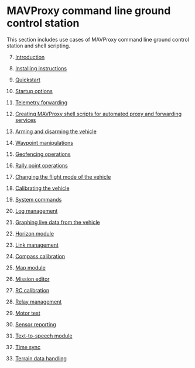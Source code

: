 # MAVProxy command line ground control station

This section includes use cases of MAVProxy command line ground control station and shell scripting.

7. [Introduction]()

8. [Installing instructions](installing-mavproxy.md)

9. [Quickstart]()

10. [Startup options]()

11. [Telemetry forwarding]()

12. [Creating MAVProxy shell scripts for automated proxy and forwarding services]()

13. [Arming and disarming the vehicle]()

14. [Waypoint manipulations]()

15. [Geofencing operations]()

16. [Rally point operations]()

17. [Changing the flight mode of the vehicle]()

18. [Calibrating the vehicle]()

19. [System commands]()

20. [Log management]()

21. [Graphing live data from the vehicle]()

22. [Horizon module]()

23. [Link management]()

24. [Compass calibration]()

25. [Map module]()

26. [Mission editor]()

27. [RC calibration]()

28. [Relay management]()

29. [Motor test]()

30. [Sensor reporting]()

31. [Text-to-speech module]()

32. [Time sync]()

33. [Terrain data handling]()
